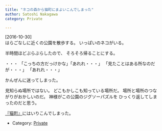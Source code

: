 ```yaml
---
title: "ネコの森から猫町にまよいこんでしまった"
author: Satoshi Nakagawa
category: Private

---
```


[2016-10-30]  
 はらごなしに近くの公園を散歩する。
いっぱいのネコがいる。

 半時間ほどぶらぶらしたので、
そろそろ帰ることにする。

 ・・・
「こっちの方だっけかな」「あれれ・・・」
「見たことはある所なのだが・・・」
「あれれ・・・」

 かんぜんに迷ってしまった。

 見知らぬ場所ではない。
どこもかしこも知っている場所だ。
場所と場所のつながりがおかしいのだ。
神様がこの公園のジグソーパズルを
ひっくり返してしまったのだと思う。

[『猫町』](http://www.aozora.gr.jp/cards/000067/files/641_21647.html)にはいりこんでしまった。

- Category: [Private](categories.html#Private)

